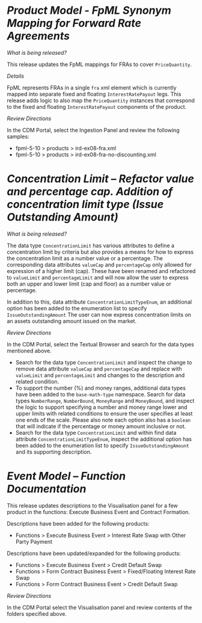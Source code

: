 # *Product Model - FpML Synonym Mapping for Forward Rate Agreements*

_What is being released?_

This release updates the FpML mappings for FRAs to cover `PriceQuantity`.

_Details_

FpML represents FRAs in a single `fra` xml element which is currently mapped into separate fixed and floating `InterestRatePayout` legs.  This release adds logic to also map the `PriceQuantity` instances that correspond to the fixed and floating `InterestRatePayout` components of the product.

_Review Directions_

In the CDM Portal, select the Ingestion Panel and review the following samples:

- fpml-5-10 > products > ird-ex08-fra.xml
- fpml-5-10 > products > ird-ex08-fra-no-discounting.xml

# *Concentration Limit – Refactor value and percentage cap. Addition of concentration limit type (Issue Outstanding Amount)*

_What is being released?_

The data type `ConcentrationLimit` has various attributes to define a concentration limit by criteria but also provides a means for how to express the concentration limit as a number value or a percentage.  The corresponding data attributes `valueCap` and `percentageCap` only allowed for expression of a higher limit (cap). These have been renamed and refactored to `valueLimit` and `percentageLimit` and will now allow the user to express both an upper and lower limit (cap and floor) as a number value or percentage.

In addition to this, data attribute `ConcentrationLimitTypeEnum`, an additional option has been added to the enumeration list to specify `IssueOutstandingAmount` The user can now express concentration limits on an assets outstanding amount issued on the market.

_Review Directions_

In the CDM Portal, select the Textual Browser and search for the data types mentioned above.

- Search for the data type `ConcentrationLimit` and inspect the change to remove data attribute `valueCap` and `percentageCap` and replace with `valueLimit` and `percentageLimit` and changes to the description and related condition.
- To support the number (%) and money ranges, additional data types have been added to the `base-math-type` namespace. Search for data types `NumberRange`, `NumberBound`, `MoneyRange` and `MoneyBound`, and inspect the logic to support specifying a number and money range lower and upper limits with related conditions to ensure the user specifies at least one ends of the scale. Please also note each option also has a `boolean` that will indicate if the percentage or money amount inclusive or not.
- Search for the data type `ConcentrationLimit` and within find data attribute `ConcentrationLimitTypeEnum`, inspect the additional option has been added to the enumeration list to specify `IssueOutstandingAmount` and its supporting description.

# *Event Model – Function Documentation*

This release updates descriptions to the Visualisation panel for a few product in the functions: Execute Business Event and Contract Formation.

Descriptions have been added for the following products:

- Functions > Execute Business Event > Interest Rate Swap with Other Party Payment

Descriptions have been updated/expanded for the following products:

- Functions > Execute Business Event > Credit Default Swap
- Functions > Form Contract Business Event > Fixed/Floating Interest Rate Swap
- Functions > Form Contract Business Event > Credit Default Swap

_Review Directions_

In the CDM Portal select the Visualisation panel and review contents of the folders specified above.

